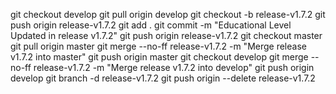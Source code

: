 git checkout develop
git pull origin develop
git checkout -b release-v1.7.2
git push origin release-v1.7.2
git add .
git commit -m "Educational Level Updated in release v1.7.2"
git push origin release-v1.7.2
git checkout master
git pull origin master
git merge --no-ff release-v1.7.2 -m "Merge release v1.7.2 into master"
git push origin master
git checkout develop
git merge --no-ff release-v1.7.2 -m "Merge release v1.7.2 into develop"
git push origin develop
git branch -d release-v1.7.2
git push origin --delete release-v1.7.2
